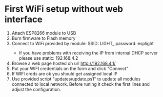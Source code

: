 # First WiFi setup without web interface

1. Attach ESP8266 module to USB
2. Burn firmware to Flash memory
3. Connect to WiFi provided by module: SSID: LIGHT_<MAC> password: esplight
    - If you have problems with receiving the IP from internal DHCP server please use static: 192.168.4.2
4. Browse a web page hosted on url http://192.168.4.1/
5. Put your WIFI credentials on the form and click "Connect"
6. If WIFI creds are ok you should get assigned local IP
7. Use provided script "updates\update.ps1" to update all modules connected to local network. Before runing it check the first lines and adjust the configuration.

